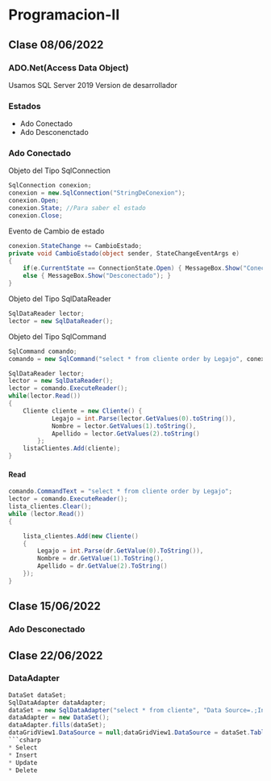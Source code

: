 # Programacion-II
## Clase 08/06/2022
### ADO.Net(Access Data Object)
Usamos SQL Server 2019 Version de desarrollador
### Estados
+ Ado Conectado
+ Ado Desconenctado
### Ado Conectado
Objeto del Tipo SqlConnection
```csharp
SqlConnection conexion;
conexion = new.SqlConnection("StringDeConexion");
conexion.Open;
conexion.State; //Para saber el estado
conexion.Close;
```
Evento de Cambio de estado
```csharp
conexion.StateChange += CambioEstado;
private void CambioEstado(object sender, StateChangeEventArgs e)
{
    if(e.CurrentState == ConnectionState.Open) { MessageBox.Show("Conectado"); }
    else { MessageBox.Show("Desconectado"); } 
}
```
Objeto del Tipo SqlDataReader
```csharp
SqlDataReader lector;
lector = new SqlDataReader();
```
Objeto del Tipo SqlCommand
```csharp
SqlCommand comando;
comando = new SqlCommand("select * from cliente order by Legajo", conexion);
```
```csharp
SqlDataReader lector;
lector = new SqlDataReader();
lector = comando.ExecuteReader();
while(lector.Read())
{
    Cliente cliente = new Cliente() {
            Legajo = int.Parse(lector.GetValues(0).toString()), 
            Nombre = lector.GetValues(1).toString(),
            Apellido = lector.GetValues(2).toString()
        };
    listaClientes.Add(cliente);
}
```
#### Read
```csharp
comando.CommandText = "select * from cliente order by Legajo";
lector = comando.ExecuteReader();
lista_clientes.Clear();
while (lector.Read())
{

    lista_clientes.Add(new Cliente()
    {
        Legajo = int.Parse(dr.GetValue(0).ToString()),
        Nombre = dr.GetValue(1).ToString(),
        Apellido = dr.GetValue(2).ToString()
    });
}
```
## Clase 15/06/2022
### Ado Desconectado

## Clase 22/06/2022
### DataAdapter
```csharp
DataSet dataSet;
SqlDataAdapter dataAdapter;
dataSet = new SqlDataAdapter("select * from cliente", "Data Source=.;Initial Catalog=Personas;Integrated Security=True");
dataAdapter = new DataSet();
dataAdapter.fills(dataSet);
dataGridView1.DataSource = null;dataGridView1.DataSource = dataSet.Tables[0];
```csharp
* Select
* Insert
* Update
* Delete
